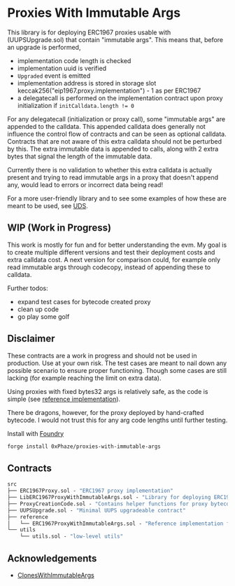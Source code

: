# Proxies With Immutable Args

This library is for deploying ERC1967 proxies usable with (UUPSUpgrade.sol)
that contain "immutable args".
This means that, before an upgrade is performed,
- implementation code length is checked
- implementation uuid is verified
- `Upgraded` event is emitted
- implementation address is stored in storage slot keccak256("eip1967.proxy.implementation") - 1 as per ERC1967
- a delegatecall is performed on the implementation contract upon proxy initialization if `initCalldata.length != 0`

For any delegatecall (initialization or proxy call), some "immutable args" are appended to
the calldata. This appended calldata does generally not influence the control flow of 
contracts and can be seen as optional calldata. 
Contracts that are not aware of this extra calldata should not be perturbed by this.
The extra immutable data is appended to calls, along with 2 extra bytes that signal
the length of the immutable data.

Currently there is no validation to whether this extra calldata is actually present
and trying to read immutable args in a proxy that doesn't append any, would lead to errors
or incorrect data being read!

For a more user-friendly library and to see some examples of how these are meant to be used,
see [UDS](https://github.com/0xPhaze/UDS).

## WIP (Work in Progress)
This work is mostly for fun and for better understanding the evm.
My goal is to create multiple different versions and test their deployment costs 
and extra calldata cost. A next version for comparison could, for example only read immutable args
through codecopy, instead of appending these to calldata.

Further todos:
- expand test cases for bytecode created proxy
- clean up code
- go play some golf

## Disclaimer

These contracts are a work in progress and should not be used in production. Use at your own risk.
The test cases are meant to nail down any possible scenario to ensure proper functioning.
Though some cases are still lacking (for example reaching the limit on extra data).

Using proxies with fixed bytes32 args is relatively safe,
as the code is simple (see [reference implementation](./reference/ERC1967ProxyWithImmutableArgs)).

There be dragons, however, for the proxy deployed by hand-crafted bytecode.
I would not trust this for any arg code lengths until further testing.


Install with [Foundry](https://github.com/foundry-rs/foundry)
```sh
forge install 0xPhaze/proxies-with-immutable-args
```

## Contracts
```ml
src
├── ERC1967Proxy.sol - "ERC1967 proxy implementation"
├── LibERC1967ProxyWithImmutableArgs.sol - "Library for deploying ERC1967 proxy implementation with immutable args"
├── ProxyCreationCode.sol - "Contains helper functions for proxy bytecode creation"
├── UUPSUpgrade.sol - "Minimal UUPS upgradeable contract"
├── reference
│   └── ERC1967ProxyWithImmutableArgs.sol - "Reference implementation for proxies with fixed immutable arg lengths"
└── utils
    └── utils.sol - "low-level utils"
```

## Acknowledgements
- [ClonesWithImmutableArgs](https://github.com/wighawag/clones-with-immutable-args)
